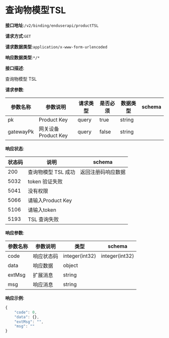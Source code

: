 # 查询物模型TSL


**接口地址**:`/v2/binding/enduserapi/productTSL`


**请求方式**:`GET`


**请求数据类型**:`application/x-www-form-urlencoded`


**响应数据类型**:`*/*`


**接口描述**:<p>查询物模型 TSL</p>


**请求参数**:


| 参数名称  | 参数说明             | 请求类型 | 是否必须 | 数据类型 | schema |
| --------- | -------------------- | -------- | -------- | -------- | ------ |
| pk        | Product Key          | query    | true     | string   |        |
| gatewayPk | 网关设备 Product Key | query    | false    | string   |        |


**响应状态**:


| 状态码 | 说明                | schema             |
| ------ | ------------------- | ------------------ |
| 200    | 查询物模型 TSL 成功 | 返回注册码响应数据 |
| 5032   | token 验证失败      |                    |
| 5041   | 没有权限            |                    |
| 5066   | 请输入Product Key   |                    |
| 5106   | 请输入token         |                    |
| 5193   | TSL 查询失败        |                    |


**响应参数**:


| 参数名称 | 参数说明   | 类型           | schema         |
| -------- | ---------- | -------------- | -------------- |
| code     | 响应状态码 | integer(int32) | integer(int32) |
| data     | 响应数据   | object         |                |
| extMsg   | 扩展消息   | string         |                |
| msg      | 响应消息   | string         |                |


**响应示例**:
```javascript
{
	"code": 0,
	"data": {},
	"extMsg": "",
	"msg": ""
}
```
